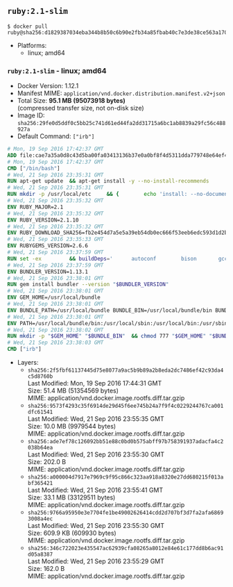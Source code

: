## `ruby:2.1-slim`

```console
$ docker pull ruby@sha256:d1829387034eba344b8b50c6b90e2fb34a85fbab40c7e3de38ce563a1709d384
```

-	Platforms:
	-	linux; amd64

### `ruby:2.1-slim` - linux; amd64

-	Docker Version: 1.12.1
-	Manifest MIME: `application/vnd.docker.distribution.manifest.v2+json`
-	Total Size: **95.1 MB (95073918 bytes)**  
	(compressed transfer size, not on-disk size)
-	Image ID: `sha256:29fe0d5ddf0c5bb25c741d61ed44fa2dd31715a6bc1ab8839a29fc56c488927a`
-	Default Command: `["irb"]`

```dockerfile
# Mon, 19 Sep 2016 17:42:37 GMT
ADD file:cae7a35a0d8c43d5ba00fa03413136b37e0a0bf8f4d5311dda779748e64ef425 in / 
# Mon, 19 Sep 2016 17:42:37 GMT
CMD ["/bin/bash"]
# Wed, 21 Sep 2016 23:35:31 GMT
RUN apt-get update 	&& apt-get install -y --no-install-recommends 		bzip2 		ca-certificates 		libffi-dev 		libgdbm3 		libssl-dev 		libyaml-dev 		procps 		zlib1g-dev 	&& rm -rf /var/lib/apt/lists/*
# Wed, 21 Sep 2016 23:35:31 GMT
RUN mkdir -p /usr/local/etc 	&& { 		echo 'install: --no-document'; 		echo 'update: --no-document'; 	} >> /usr/local/etc/gemrc
# Wed, 21 Sep 2016 23:35:32 GMT
ENV RUBY_MAJOR=2.1
# Wed, 21 Sep 2016 23:35:32 GMT
ENV RUBY_VERSION=2.1.10
# Wed, 21 Sep 2016 23:35:32 GMT
ENV RUBY_DOWNLOAD_SHA256=fb2e454d7a5e5a39eb54db0ec666f53eeb6edc593d1d2b970ae4d150b831dd20
# Wed, 21 Sep 2016 23:35:33 GMT
ENV RUBYGEMS_VERSION=2.6.6
# Wed, 21 Sep 2016 23:37:59 GMT
RUN set -ex 		&& buildDeps=' 		autoconf 		bison 		gcc 		libbz2-dev 		libgdbm-dev 		libglib2.0-dev 		libncurses-dev 		libreadline-dev 		libxml2-dev 		libxslt-dev 		make 		ruby 		wget 	' 	&& apt-get update 	&& apt-get install -y --no-install-recommends $buildDeps 	&& rm -rf /var/lib/apt/lists/* 		&& wget -O ruby.tar.gz "https://cache.ruby-lang.org/pub/ruby/$RUBY_MAJOR/ruby-$RUBY_VERSION.tar.gz" 	&& echo "$RUBY_DOWNLOAD_SHA256 *ruby.tar.gz" | sha256sum -c - 		&& mkdir -p /usr/src/ruby 	&& tar -xzf ruby.tar.gz -C /usr/src/ruby --strip-components=1 	&& rm ruby.tar.gz 		&& cd /usr/src/ruby 		&& { 		echo '#define ENABLE_PATH_CHECK 0'; 		echo; 		cat file.c; 	} > file.c.new 	&& mv file.c.new file.c 		&& autoconf 	&& ./configure --disable-install-doc 	&& make -j"$(nproc)" 	&& make install 		&& apt-get purge -y --auto-remove $buildDeps 	&& cd / 	&& rm -r /usr/src/ruby 		&& gem update --system "$RUBYGEMS_VERSION"
# Wed, 21 Sep 2016 23:37:59 GMT
ENV BUNDLER_VERSION=1.13.1
# Wed, 21 Sep 2016 23:38:01 GMT
RUN gem install bundler --version "$BUNDLER_VERSION"
# Wed, 21 Sep 2016 23:38:01 GMT
ENV GEM_HOME=/usr/local/bundle
# Wed, 21 Sep 2016 23:38:01 GMT
ENV BUNDLE_PATH=/usr/local/bundle BUNDLE_BIN=/usr/local/bundle/bin BUNDLE_SILENCE_ROOT_WARNING=1 BUNDLE_APP_CONFIG=/usr/local/bundle
# Wed, 21 Sep 2016 23:38:01 GMT
ENV PATH=/usr/local/bundle/bin:/usr/local/sbin:/usr/local/bin:/usr/sbin:/usr/bin:/sbin:/bin
# Wed, 21 Sep 2016 23:38:02 GMT
RUN mkdir -p "$GEM_HOME" "$BUNDLE_BIN" 	&& chmod 777 "$GEM_HOME" "$BUNDLE_BIN"
# Wed, 21 Sep 2016 23:38:03 GMT
CMD ["irb"]
```

-	Layers:
	-	`sha256:2f5fbf61137445d75e8077a9ac5b9b89a2b8eda2dc7486ef42c93da4c5d8760b`  
		Last Modified: Mon, 19 Sep 2016 17:44:31 GMT  
		Size: 51.4 MB (51354569 bytes)  
		MIME: application/vnd.docker.image.rootfs.diff.tar.gzip
	-	`sha256:9573f4293c35f6914de29d45f6ee745b24a7f9f4c0229244767ca001dfc61541`  
		Last Modified: Wed, 21 Sep 2016 23:55:35 GMT  
		Size: 10.0 MB (9979544 bytes)  
		MIME: application/vnd.docker.image.rootfs.diff.tar.gzip
	-	`sha256:ade7ef78c126092bb51e88c0bd0b575abff97b758391937adacfa4c2038b64ea`  
		Last Modified: Wed, 21 Sep 2016 23:55:30 GMT  
		Size: 202.0 B  
		MIME: application/vnd.docker.image.rootfs.diff.tar.gzip
	-	`sha256:a000004d7917e7969c9f95c866c323aa918a8320e27dd680215f013abf365421`  
		Last Modified: Wed, 21 Sep 2016 23:55:41 GMT  
		Size: 33.1 MB (33129511 bytes)  
		MIME: application/vnd.docker.image.rootfs.diff.tar.gzip
	-	`sha256:9766a95950e3e7704fe1be49002626414cdd2d707bf3d7fa2afa68693008a4ec`  
		Last Modified: Wed, 21 Sep 2016 23:55:30 GMT  
		Size: 609.9 KB (609930 bytes)  
		MIME: application/vnd.docker.image.rootfs.diff.tar.gzip
	-	`sha256:346c722023e435547ac62939cfa08265a8012e84e61c177dd8b6ac91d05a8387`  
		Last Modified: Wed, 21 Sep 2016 23:55:29 GMT  
		Size: 162.0 B  
		MIME: application/vnd.docker.image.rootfs.diff.tar.gzip
